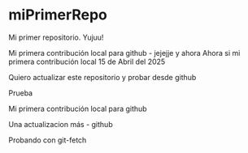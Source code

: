 # miPrimerRepo

Mi primer repositorio. Yujuu!

Mi primera contribución local para github - jejejje y ahora
Ahora si mi primera contribución local 15 de Abril del 2025

Quiero actualizar este repositorio y probar desde github

Prueba

Mi primera contribución local para github

Una actualizacion más - github


Probando con git-fetch

